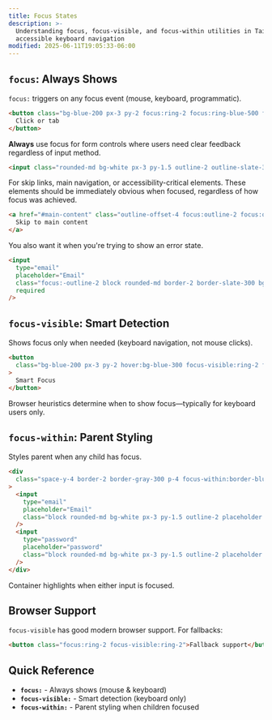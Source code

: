 ```yaml
---
title: Focus States
description: >-
  Understanding focus, focus-visible, and focus-within utilities in Tailwind for
  accessible keyboard navigation
modified: 2025-06-11T19:05:33-06:00
---
```


## `focus`: Always Shows

`focus:` triggers on any focus event (mouse, keyboard, programmatic).

```html tailwind
<button class="bg-blue-200 px-3 py-2 focus:ring-2 focus:ring-blue-500 focus:outline-none">
  Click or tab
</button>
```

**Always** use focus for form controls where users need clear feedback regardless of input method.

```html tailwind
<input class="rounded-md bg-white px-3 py-1.5 outline-2 outline-slate-300 focus:outline-pink-400" />
```

For skip links, main navigation, or accessibility-critical elements. These elements should be immediately obvious when focused, regardless of how focus was achieved.

```html tailwind
<a href="#main-content" class="outline-offset-4 focus:outline-2 focus:outline-blue-500">
  Skip to main content
</a>
```

You also want it when you're trying to show an error state.

```html tailwind
<input
  type="email"
  placeholder="Email"
  class="focus:-outline-2 block rounded-md border-2 border-slate-300 bg-white px-3 py-1.5 placeholder:text-slate-400 valid:outline-green-500 invalid:outline-red-500"
  required
/>
```

## `focus-visible`: Smart Detection

Shows focus only when needed (keyboard navigation, not mouse clicks).

```html tailwind
<button
  class="bg-blue-200 px-3 py-2 hover:bg-blue-300 focus-visible:ring-2 focus-visible:ring-blue-500 focus-visible:outline-none active:bg-blue-400"
>
  Smart Focus
</button>
```

Browser heuristics determine when to show focus—typically for keyboard users only.

## `focus-within`: Parent Styling

Styles parent when any child has focus.

```html tailwind
<div
  class="space-y-4 border-2 border-gray-300 p-4 focus-within:border-blue-500 focus-within:shadow-lg"
>
  <input
    type="email"
    placeholder="Email"
    class="block rounded-md bg-white px-3 py-1.5 outline-2 placeholder:text-slate-400 focus:outline-indigo-600"
  />
  <input
    type="password"
    placeholder="password"
    class="block rounded-md bg-white px-3 py-1.5 outline-2 placeholder:text-slate-400 focus:outline-indigo-600"
  />
</div>
```

Container highlights when either input is focused.

## Browser Support

`focus-visible` has good modern browser support. For fallbacks:

```html tailwind
<button class="focus:ring-2 focus-visible:ring-2">Fallback support</button>
```

## Quick Reference

- **`focus:`** - Always shows (mouse & keyboard)
- **`focus-visible:`** - Smart detection (keyboard only)
- **`focus-within:`** - Parent styling when children focused
